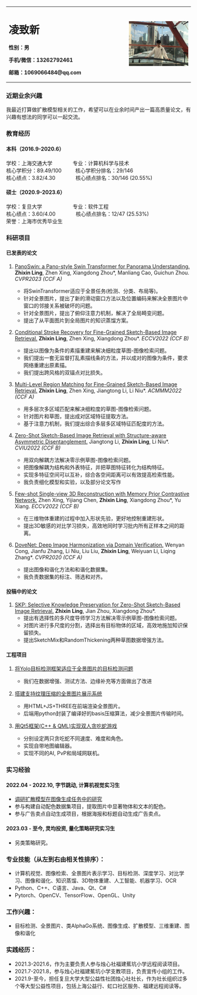 <table border="0">
  <tr>
    <td width="65%">
      <h1>凌致新</h1>
     <p><b>性别：男</b></p>
      <p><b>手机/微信：13262792461</b></p>
      <p><b>邮箱：1069066484@qq.com</b></p>
    </td>
    <td width="35%">
      <img src="/onnet.jpg" width="100%">     
    </td>
  </tr>
</table>


### 近期业余兴趣
我最近打算做扩散模型相关的工作，希望可以在业余时间产出一篇高质量论文，有兴趣有想法的同学可以一起交流。


### 教育经历
#### 本科（2016.9-2020.6）
学校：上海交通大学   &emsp; &emsp;  &nbsp; &nbsp; 专业：计算机科学与技术 <br/>
核心学积分：89.49/100 &emsp; &nbsp; &nbsp; 核心学积分排名：29/146  <br/>
核心绩点：3.82/4.30  &emsp; &emsp; &nbsp; &nbsp; 核心绩点排名：30/146 (20.55%)

#### 硕士（2020.9-2023.6）
学校：复旦大学      &emsp; &emsp;  &emsp;   &emsp;  &nbsp;  专业：软件工程 <br/>
核心绩点：3.60/4.00   &emsp; &emsp; &nbsp; &nbsp;  核心绩点排名：12/47 (25.53%)  <br/>
荣誉：上海市优秀毕业生

### 科研项目
#### 已发表的论文
1. [PanoSwin: a Pano-style Swin Transformer for Panorama Understanding.](https://github.com/1069066484/PeronalOpenFiles/raw/main/%E9%99%84%E4%BB%B610-CVPR23_PanoSwin_A_Pano-style_Swin_Transformer_for_Panorama_Understanding.pdf) **Zhixin Ling**, Zhen Xing, Xiangdong Zhou\*, Manliang Cao, Guichun Zhou. *CVPR2023 (CCF A)*
   - 将SwinTransformer适应于全景任务(检测、分类、布局等)。
   - 针对全景图片，提出了新的滑动窗口方法以及位置编码来解决全景图片中窗口的邻接关系被破坏的问题。
   - 针对全景图片，提出了俯仰注意力机制，解决了全局畸变问题。
   - 提出了从平面图片到全局图片的知识蒸馏方案。

2. [Conditional Stroke Recovery for Fine-Grained Sketch-Based Image Retrieval.](https://github.com/1069066484/PeronalOpenFiles/blob/main/%E9%99%84%E4%BB%B64-Conditional_Stroke_Recovery_for_Fine_Grained_Sketch_Based_Image_Retrieval.pdf) **Zhixin Ling**, Zhen Xing, Xiangdong Zhou\*. *ECCV2022 (CCF B)*
   - 提出以图像为条件的素描重建来解决细粒度草图-图像检索问题。
   - 我们提出一套无监督打乱素描线条的方法，并以成对的图像为条件，要求网络重建出原素描。
   - 我们提出跨风格的双锚点对比损失。

3. [Multi-Level Region Matching for Fine-Grained Sketch-Based Image Retrieval.](https://github.com/1069066484/PeronalOpenFiles/blob/main/%E9%99%84%E4%BB%B61-ACMMM2022_Multi_Level_Region_Matching_for_Fine_Grained_Sketch_Based_Image_Retrieval.pdf) **Zhixin Ling**, Zhen Xing, Jiangtong Li, Li Niu\*. *ACMMM2022 (CCF A)*
   - 用多层次多区域匹配来解决细粒度的草图-图像检索问题。
   - 针对图片和草图，提出成对区域特征提取方法。
   - 基于注意力机制，我们提出综合多层多区域特征匹配度的方法。
 
4. [Zero-Shot Sketch-Based Image Retrieval with Structure-aware Asymmetric Disentanglement.](https://github.com/1069066484/PeronalOpenFiles/blob/main/%E9%99%84%E4%BB%B62-CVIU2022_Zero_Shot_Sketch_Based_Image_Retrieval_with_Structure_aware_Asymmetric_Disentanglement.pdf) Jiangtong Li, **Zhixin Ling**, Li Niu\*. *CVIU2022 (CCF B)*
   - 用双向解耦方法解决零示例草图-图像检索问题。
   - 把图像解耦为结构和外表特征，并把草图特征转化为结构特征。
   - 实现多特征空间可以互补，综合各空间距离可以有效提高检索性能。
   - 我负责细化模型和实验，以及部分论文写作
 
5. [Few-shot Single-view 3D Reconstruction with Memory Prior Contrastive Network.](https://github.com/1069066484/PeronalOpenFiles/blob/main/%E9%99%84%E4%BB%B69-ECCV22_Few_shot_Single_view_3D_Reconstruction_with_Memory_Prior_Contrastive_Network.pdf) Zhen Xing, Yijiang Chen, **Zhixin Ling**, Xiangdong Zhou\*, Yu Xiang.  *ECCV2022 (CCF B)*
   - 在三维物体重建的过程中加入形状先验，更好地控制重建形状。
   - 提出3D敏感的对比学习损失，高效地同时学习批内所有正样本之间的距离。


 
6. [DoveNet: Deep Image Harmonization via Domain Verification.](https://github.com/1069066484/PeronalOpenFiles/blob/main/%E9%99%84%E4%BB%B63-CVPR2020_DoveNet_Deep_Image_Harmonization_via_Domain_Verification.pdf) Wenyan Cong, Jianfu Zhang, Li Niu, Liu Liu, **Zhixin Ling**, Weiyuan Li, Liqing Zhang\*.  *CVPR2020 (CCF A)*
   - 提出图像和谐化方法和和谐化数据集。
   - 我负责数据集的标注、筛选和对齐。

#### 投稿中的论文
1. [SKP: Selective Knowledge Preservation for Zero-Shot Sketch-Based Image Retrieval.](https://github.com/1069066484/PeronalOpenFiles/blob/main/%E9%99%84%E4%BB%B66-Selective_Knowledge_Preservation_for_Zero_Shot_sketch_based_image_retrieval.pdf) **Zhixin Ling**, Jian Zhou, Xiangdong Zhou*.
   - 提出有选择性的多尺度导师学习方法解决零示例草图-图像检索问题。
   - 对图片进行多尺度的分割，选择出有目标物体的区域，高效地施加知识保留损失。
   - 提出SketchMix和RandomThickening两种草图数据增强方法。

#### 工程项目
1. [将Yolo目标检测框架适应于全景图片的目标检测问题](https://github.com/1069066484/PeronalOpenFiles/blob/main/%E9%99%84%E4%BB%B67-%E5%B0%86%E7%9B%AE%E6%A0%87%E6%A3%80%E6%B5%8B%E6%A1%86%E6%9E%B6%E9%80%82%E5%BA%94%E4%BA%8E%E5%85%A8%E6%99%AF%E5%9B%BE%E7%89%87%E7%9A%84%E7%9B%AE%E6%A0%87%E6%A3%80%E6%B5%8B%E9%97%AE%E9%A2%98.pptx)
   - 我们在数据增强、测试方法、边缘补充等方面做出了改进

 
2. [搭建支持纹理压缩的全景图片展示系统](https://github.com/1069066484/PanoView)
   - 用HTML+JS+THREE在前端渲染全景图片。 
   - 后端用python封装了编译好的basis压缩算法，减少全景图片传输时间。


3. [用Qt5框架(C++ & QML)实现双人贪吃蛇游戏](https://github.com/1069066484/DoubleSnake)
   - 分别设定两只贪吃蛇不同速度、难度和角色。
   - 实现自带地图编辑器。
   - 实现不同的AI, PvP和局域网联机。




### 实习经验
#### 2022.04 - 2022.10, 字节跳动, 计算机视觉实习生
 - [调研扩散模型在图像生成任务中的研究](https://github.com/1069066484/PeronalOpenFiles/blob/main/%E9%99%84%E4%BB%B68-A_Simple_Survey_on_Diffusion_Models_for_Image_Synthesis_Since_2020.pdf)
 - 参与构建自动配色数据集项目，提取图片中显著物体和文本的配色。
 - 参与广告卖点自动生成项目，根据海报和标题自动生成广告卖点。

#### 2023.03 - 至今, 灵均投资, 量化策略研究实习生
 - 另类策略研究。


### 专业技能（从左到右由相关性排序）：
 - 计算机视觉、图像检索、全景图片表示学习、目标检测、深度学习、对比学习、图像和谐化、知识蒸馏、3D物体重建、人工智能、机器学习、OCR
 - Python、C++、C语言、Java、Qt、C#
 - Pytorch、OpenCV、TensorFlow、OpenGL、Unity

### 工作兴趣：
 - 目标检测、全景图片、类AlphaGo系统、图像生成、扩散模型、三维重建、图像和谐化

### 实践经历：
 - 2021.3-2021.6，作为主要负责人参与烛心社福建蕉坑小学远程阅读项目。
 - 2021.7-2021.8，参与烛心社福建蕉坑小学支教项目，负责宣传小组的工作。
 - 2021.9-至今，担任复旦大学大型公益性社团烛心社社长，作为社长组织过多个等大型公益性项目，包括上海公益行、虹口社区服务、福建远程阅读等。
